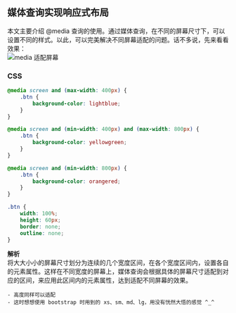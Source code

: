 ## 媒体查询实现响应式布局
本文主要介绍 @media 查询的使用。通过媒体查询，在不同的屏幕尺寸下，可以设置不同的样式。以此，可以完美解决不同屏幕适配的问题。话不多说，先来看看效果：   
![media 适配屏幕](https://raw.githubusercontent.com/nanzhangren/CSS_skills/master/responsive_layout/media/media.gif)

### CSS
``` css
@media screen and (max-width: 400px) {
	.btn {
		background-color: lightblue;
	}
}

@media screen and (min-width: 400px) and (max-width: 800px) {
	.btn {
		background-color: yellowgreen;
	}
}

@media screen and (min-width: 800px) {
	.btn {
		background-color: orangered;
	}
}

.btn {
	width: 100%;
	height: 60px;
	border: none;
	outline: none;
}
```
**解析**    
将大大小小的屏幕尺寸划分为连续的几个宽度区间，在各个宽度区间内，设置各自的元素属性。这样在不同宽度的屏幕上，媒体查询会根据具体的屏幕尺寸适配到对应的区间，来应用此区间内的元素属性，达到适配不同屏幕的效果。
```
- 高度同样可以适配
- 这时想想使用 bootstrap 时用到的 xs、sm、md、lg，用没有恍然大悟的感觉 ^_^
